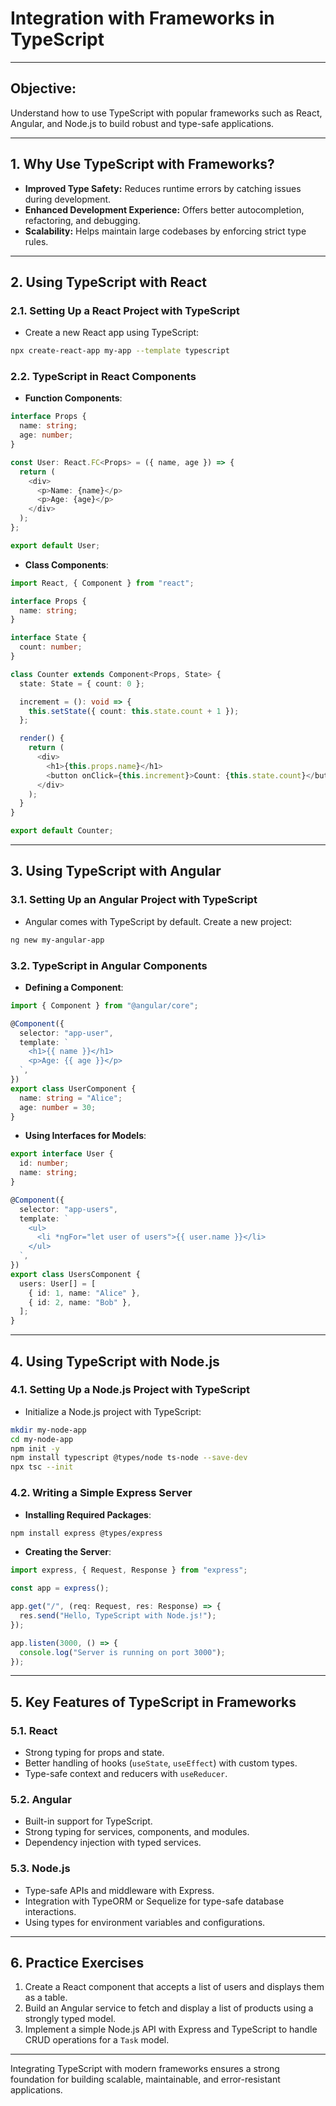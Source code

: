 
# Integration with Frameworks in TypeScript

---

## **Objective:**
Understand how to use TypeScript with popular frameworks such as React, Angular, and Node.js to build robust and type-safe applications.

---

## **1. Why Use TypeScript with Frameworks?**
- **Improved Type Safety:** Reduces runtime errors by catching issues during development.
- **Enhanced Development Experience:** Offers better autocompletion, refactoring, and debugging.
- **Scalability:** Helps maintain large codebases by enforcing strict type rules.

---

## **2. Using TypeScript with React**
### **2.1. Setting Up a React Project with TypeScript**
- Create a new React app using TypeScript:
```bash
npx create-react-app my-app --template typescript
```

### **2.2. TypeScript in React Components**
- **Function Components**:
```typescript
interface Props {
  name: string;
  age: number;
}

const User: React.FC<Props> = ({ name, age }) => {
  return (
    <div>
      <p>Name: {name}</p>
      <p>Age: {age}</p>
    </div>
  );
};

export default User;
```

- **Class Components**:
```typescript
import React, { Component } from "react";

interface Props {
  name: string;
}

interface State {
  count: number;
}

class Counter extends Component<Props, State> {
  state: State = { count: 0 };

  increment = (): void => {
    this.setState({ count: this.state.count + 1 });
  };

  render() {
    return (
      <div>
        <h1>{this.props.name}</h1>
        <button onClick={this.increment}>Count: {this.state.count}</button>
      </div>
    );
  }
}

export default Counter;
```

---

## **3. Using TypeScript with Angular**
### **3.1. Setting Up an Angular Project with TypeScript**
- Angular comes with TypeScript by default. Create a new project:
```bash
ng new my-angular-app
```

### **3.2. TypeScript in Angular Components**
- **Defining a Component**:
```typescript
import { Component } from "@angular/core";

@Component({
  selector: "app-user",
  template: `
    <h1>{{ name }}</h1>
    <p>Age: {{ age }}</p>
  `,
})
export class UserComponent {
  name: string = "Alice";
  age: number = 30;
}
```

- **Using Interfaces for Models**:
```typescript
export interface User {
  id: number;
  name: string;
}

@Component({
  selector: "app-users",
  template: `
    <ul>
      <li *ngFor="let user of users">{{ user.name }}</li>
    </ul>
  `,
})
export class UsersComponent {
  users: User[] = [
    { id: 1, name: "Alice" },
    { id: 2, name: "Bob" },
  ];
}
```

---

## **4. Using TypeScript with Node.js**
### **4.1. Setting Up a Node.js Project with TypeScript**
- Initialize a Node.js project with TypeScript:
```bash
mkdir my-node-app
cd my-node-app
npm init -y
npm install typescript @types/node ts-node --save-dev
npx tsc --init
```

### **4.2. Writing a Simple Express Server**
- **Installing Required Packages**:
```bash
npm install express @types/express
```

- **Creating the Server**:
```typescript
import express, { Request, Response } from "express";

const app = express();

app.get("/", (req: Request, res: Response) => {
  res.send("Hello, TypeScript with Node.js!");
});

app.listen(3000, () => {
  console.log("Server is running on port 3000");
});
```

---

## **5. Key Features of TypeScript in Frameworks**
### **5.1. React**
- Strong typing for props and state.
- Better handling of hooks (`useState`, `useEffect`) with custom types.
- Type-safe context and reducers with `useReducer`.

### **5.2. Angular**
- Built-in support for TypeScript.
- Strong typing for services, components, and modules.
- Dependency injection with typed services.

### **5.3. Node.js**
- Type-safe APIs and middleware with Express.
- Integration with TypeORM or Sequelize for type-safe database interactions.
- Using types for environment variables and configurations.

---

## **6. Practice Exercises**
1. Create a React component that accepts a list of users and displays them as a table.
2. Build an Angular service to fetch and display a list of products using a strongly typed model.
3. Implement a simple Node.js API with Express and TypeScript to handle CRUD operations for a `Task` model.

---

Integrating TypeScript with modern frameworks ensures a strong foundation for building scalable, maintainable, and error-resistant applications.
